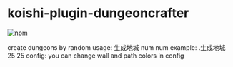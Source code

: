 # koishi-plugin-dungeoncrafter

[![npm](https://img.shields.io/npm/v/koishi-plugin-dungeoncrafter?style=flat-square)](https://www.npmjs.com/package/koishi-plugin-dungeoncrafter)

create dungeons by random
usage: 生成地城 num num
example: .生成地城 25 25
config: you can change wall and path colors in config